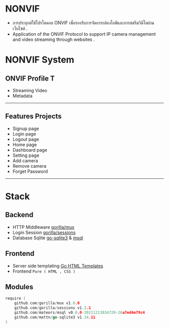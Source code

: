 # NONVIF
* การประยุกต์ใช้โปรโตคอล ONVIF เพื่อรองรับการจัดการกล้องไอพีและการสตรีมวิดีโอผ่านเว็บไซต์ .
* Application of the ONVIF Protocol to support IP camera management and video streaming through websites .

# NONVIF System
## ONVIF Profile T 
- Streaming Video
- Metadata
---
## Features Projects
- Signup page
- Login page
- Logout page
- Home page
- Dashboard page
- Setting page
- Add camera
- Remove camera
- Forget Password
---
# Stack
## Backend
- HTTP Middleware [gorilla/mux](https://github.com/gorilla/mux)
- Login Session [gorilla/sessions](https://github.com/gorilla/sessions)
- Database Sqlite [go-sqlite3](https://github.com/mattn/go-sqlite3) & [msql](https://github.com/mateors/msql)
## Frontend
- Server side templating [Go HTML Templates](https://pkg.go.dev/html/template)
- Frontend ```Pure ( HTML , CSS )```
## Modules
```go
require (
    github.com/gorilla/mux v1.8.0
    github.com/gorilla/sessions v1.2.1
    github.com/mateors/msql v0.0.0-20211213034720-26a7ed4e79c4
    github.com/mattn/go-sqlite3 v1.14.11
)
```